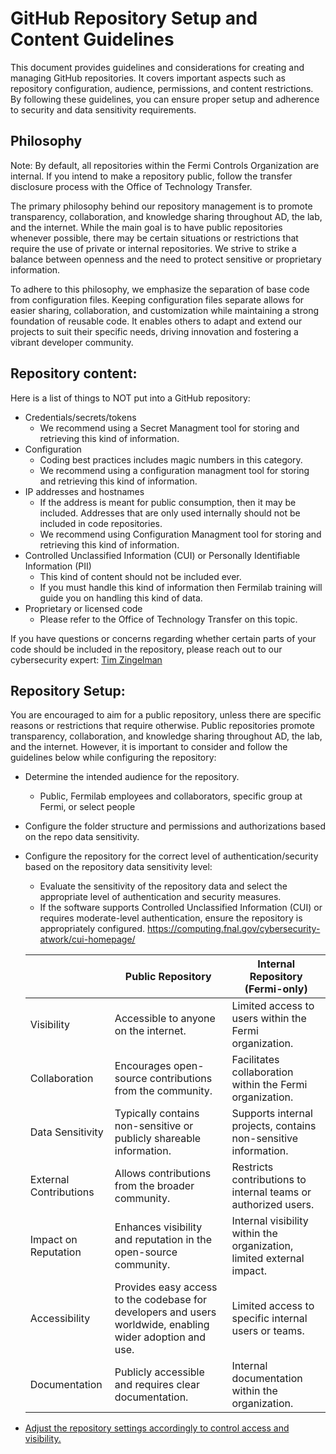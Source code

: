 # GitHub Repository Setup and Content Guidelines

This document provides guidelines and considerations for creating and managing GitHub repositories. It covers important aspects such as repository configuration, audience, permissions, and content restrictions. By following these guidelines, you can ensure proper setup and adherence to security and data sensitivity requirements.

## Philosophy

Note: By default, all repositories within the Fermi Controls Organization are internal. If you intend to make a repository public, follow the transfer disclosure process with the Office of Technology Transfer.

The primary philosophy behind our repository management is to promote transparency, collaboration, and knowledge sharing  throughout AD, the lab, and the internet. While the main goal is to have public repositories whenever possible, there may be certain situations or restrictions that require the use of private or internal repositories. We strive to strike a balance between openness and the need to protect sensitive or proprietary information.

To adhere to this philosophy, we emphasize the separation of base code from configuration files. Keeping configuration files separate allows for easier sharing, collaboration, and customization while maintaining a strong foundation of reusable code. It enables others to adapt and extend our projects to suit their specific needs, driving innovation and fostering a vibrant developer community.

## Repository content:

Here is a list of things to NOT put into a GitHub repository:

* Credentials/secrets/tokens
  * We recommend using a Secret Managment tool for storing and retrieving this kind of information.
* Configuration
  * Coding best practices includes magic numbers in this category.
  * We recommend using a configuration managment tool for storing and retrieving this kind of information.
* IP addresses and hostnames
  * If the address is meant for public consumption, then it may be included. Addresses that are only used internally should not be included in code repositories.
  * We recommend using Configuration Managment tool for storing and retrieving this kind of information.
* Controlled Unclassified Information (CUI) or Personally Identifiable Information (PII)
  * This kind of content should not be included ever.
  * If you must handle this kind of information then Fermilab training will guide you on handling this kind of data.
* Proprietary or licensed code
  * Please refer to the Office of Technology Transfer on this topic.

If you have questions or concerns regarding whether certain parts of your code should be included in the repository, please reach out to our cybersecurity expert: [Tim Zingelman](zingelman@fnal.gov)

## Repository Setup:

You are encouraged to aim for a public repository, unless there are specific reasons or restrictions that require otherwise. Public repositories promote transparency, collaboration, and knowledge sharing throughout AD, the lab, and the internet. However, it is important to consider and follow the guidelines below while configuring the repository:

* Determine the intended audience for the repository.
  * Public, Fermilab employees and collaborators, specific group at Fermi, or select people
* Configure the folder structure and permissions and authorizations based on the repo data sensitivity.
* Configure the repository for the correct level of authentication/security based on the repository data sensitivity level:
  * Evaluate the sensitivity of the repository data and select the appropriate level of authentication and security measures.
  * If the software supports Controlled Unclassified Information (CUI) or requires moderate-level authentication, ensure the repository is appropriately configured. <https://computing.fnal.gov/cybersecurity-atwork/cui-homepage/>

   |            | Public Repository   | Internal Repository (Fermi-only)   |
   |------------|---------------------|------------------------------------|
   | Visibility | Accessible to anyone on the internet. | Limited access to users within the Fermi organization. |
   | Collaboration | Encourages open-source contributions from the community. | Facilitates collaboration within the Fermi organization. |
   | Data Sensitivity |  Typically contains non-sensitive or publicly shareable information. | Supports internal projects,  contains non-sensitive information. |
   | External Contributions |  Allows contributions from the broader community. | Restricts contributions to internal teams or authorized users. |
   | Impact on Reputation | Enhances visibility and reputation in the open-source community. | Internal visibility within the organization, limited external impact. |
   | Accessibility | Provides easy access to the codebase for developers and users worldwide, enabling wider adoption and use. | Limited access to specific internal users or teams. |
   | Documentation |  Publicly accessible and requires clear documentation. | Internal documentation within the organization. |


* [Adjust the repository settings accordingly to control access and visibility.](https://docs.github.com/en/enterprise-cloud@latest/repositories/managing-your-repositorys-settings-and-features/managing-repository-settings/setting-repository-visibility#changing-a-repositorys-visibility)

